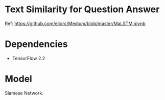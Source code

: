 # Text Similarity for Question Answer
Ref: https://github.com/eliorc/Medium/blob/master/MaLSTM.ipynb

# Dependencies
- TensorFlow 2.2

# Model
Siamese Network.
